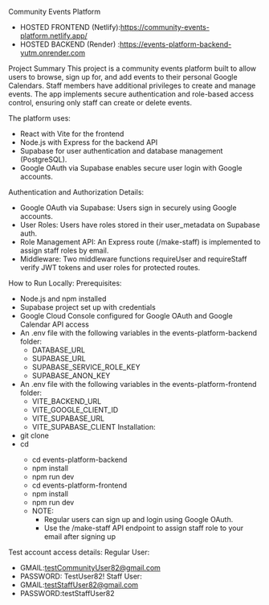 Community Events Platform
- HOSTED FRONTEND (Netlify):https://community-events-platform.netlify.app/
- HOSTED BACKEND  (Render) :https://events-platform-backend-yutm.onrender.com

Project Summary
This project is a community events platform built to allow users to browse, sign up for, and add events to their personal Google Calendars.
Staff members have additional privileges to create and manage events.
The app implements secure authentication and role-based access control, ensuring only staff can create or delete events.

The platform uses:
- React with Vite for the frontend
- Node.js with Express for the backend API
- Supabase for user authentication and database management (PostgreSQL).
- Google OAuth via Supabase enables secure user login with Google accounts. 

Authentication and Authorization Details:
- Google OAuth via Supabase: Users sign in securely using Google accounts.
- User Roles: Users have roles stored in their user_metadata on Supabase auth.
- Role Management API: An Express route (/make-staff) is implemented to assign staff roles by email.
- Middleware: Two middleware functions requireUser and requireStaff verify JWT tokens and user roles for protected routes.

How to Run Locally:
Prerequisites:
- Node.js and npm installed
- Supabase project set up with credentials
- Google Cloud Console configured for Google OAuth and Google Calendar API access
- An .env file with the following variables in the events-platform-backend folder:
  - DATABASE_URL
  - SUPABASE_URL
  - SUPABASE_SERVICE_ROLE_KEY
  - SUPABASE_ANON_KEY
- An .env file with the following variables in the events-platform-frontend folder:
  - VITE_BACKEND_URL
  - VITE_GOOGLE_CLIENT_ID
  - VITE_SUPABASE_URL
  - VITE_SUPABASE_CLIENT
Installation:
- git clone <this-repo>
- cd <this-repo>
  - cd events-platform-backend
  - npm install
  - npm run dev
  - cd events-platform-frontend
  - npm install
  - npm run dev
  - NOTE:
    - Regular users can sign up and login using Google OAuth.
    - Use the /make-staff API endpoint to assign staff role to your email after signing up
    
Test account access details:
Regular User:
- GMAIL:testCommunityUser82@gmail.com
- PASSWORD: TestUser82!
Staff User:
- GMAIL:testStaffUser82@gmail.com
- PASSWORD:testStaffUser82
  

  
